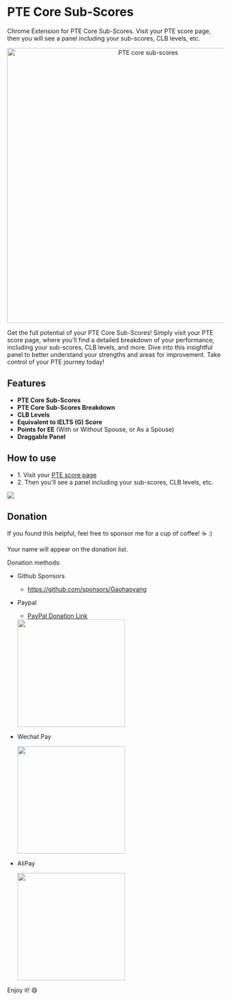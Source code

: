 # PTE Core Sub-Scores

Chrome Extension for PTE Core Sub-Scores. Visit your PTE score page, then you will see a panel including your sub-scores, CLB levels, etc.

<p align="center">
  <img src="https://cdn.jsdelivr.net/gh/Gaohaoyang/pics/pte/1.png" alt="PTE core sub-scores" width="640"/>
</p>

Get the full potential of your PTE Core Sub-Scores! Simply visit your PTE score page, where you’ll find a detailed breakdown of your performance, including your sub-scores, CLB levels, and more. Dive into this insightful panel to better understand your strengths and areas for improvement. Take control of your PTE journey today!

## Features

- **PTE Core Sub-Scores**
- **PTE Core Sub-Scores Breakdown**
- **CLB Levels**
- **Equivalent to IELTS (G) Score**
- **Points for EE** (With or Without Spouse, or As a Spouse)
- **Draggable Panel**

## How to use

<ul className="mt-1">
  <li>
    1. Visit your
    <a
      className="text-blue-600"
      href="https://mypte.pearsonpte.com/my-activity"
    >
      PTE score page
    </a>
  </li>
  <li>2. Then you'll see a panel including your sub-scores, CLB levels, etc.</li>
</ul>

![](https://cdn.jsdelivr.net/gh/Gaohaoyang/pics/pte/0.png)

## Donation

If you found this helpful, feel free to sponsor me for a cup of coffee! ☕ :)

Your name will appear on the donation list.

Donation methods:

- Github Sponsors
  - https://github.com/sponsors/Gaohaoyang
- Paypal
  - [PayPal Donation Link](https://www.paypal.com/donate/?business=NB2D3UXSQKDKU&no_recurring=0&item_name=Thanks+for+your+support%21+I+really+appreciate+it.+Have+a+great+day%21&currency_code=CAD)

  <img src="https://cdn.jsdelivr.net/gh/Gaohaoyang/pics/pte/QR%20Code.png" width="250"/>



- Wechat Pay

  <img src="https://cdn.jsdelivr.net/gh/Gaohaoyang/pics/pte/wechatPay.png" width="250"/>
- AliPay

  <img src="https://cdn.jsdelivr.net/gh/Gaohaoyang/pics/pte/Alipay.png" width="250"/>

Enjoy it! :smile:
